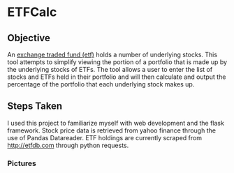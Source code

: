 # ETFCalc

## Objective
An [exchange traded fund (etf)](https://en.wikipedia.org/wiki/Exchange-traded_fund) holds a number of underlying stocks. This tool attempts to simplify viewing the portion of a portfolio that is made up by the underlying stocks of ETFs. The tool allows a user to enter the list of stocks and ETFs held in their portfolio and will then calculate and output the percentage of the portfolio that each underlying stock makes up.

##  Steps Taken
I used this project to familiarize myself with web development and the flask framework. Stock price data is retrieved from yahoo finance through the use of Pandas Datareader. ETF holdings are currently scraped from http://etfdb.com through python requests.

### Pictures
